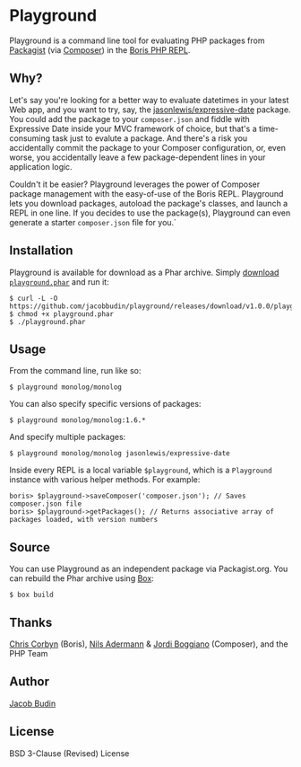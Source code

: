 # Playground

Playground is a command line tool for evaluating PHP packages from [Packagist](https://packagist.org) (via [Composer](https://getcomposer.org)) in the [Boris PHP REPL](https://github.com/d11wtq/playground).

## Why?

Let's say you're looking for a better way to evaluate datetimes in your latest Web app, and you want to try, say, the [jasonlewis/expressive-date](https://packagist.org/packages/jasonlewis/expressive-date) package. You could add the package to your `composer.json` and fiddle with Expressive Date inside your MVC framework of choice, but that's a time-consuming task just to evalute a package. And there's a risk you accidentally commit the package to your Composer configuration, or, even worse, you accidentally leave a few package-dependent lines in your application logic.

Couldn't it be easier? Playground leverages the power of Composer package management with the easy-of-use of the Boris REPL. Playground lets you download packages, autoload the package's classes, and launch a REPL in one line. If you decides to use the package(s), Playground can even generate a starter `composer.json` file for you.`

## Installation

Playground is available for download as a Phar archive. Simply [download `playground.phar`](https://github.com/jacobbudin/playground/releases/download/v1.0.0/playground.phar) and run it:

    $ curl -L -O https://github.com/jacobbudin/playground/releases/download/v1.0.0/playground.phar
    $ chmod +x playground.phar
    $ ./playground.phar

## Usage

From the command line, run like so:

	$ playground monolog/monolog

You can also specify specific versions of packages:

	$ playground monolog/monolog:1.6.*

And specify multiple packages:

	$ playground monolog/monolog jasonlewis/expressive-date
	
Inside every REPL is a local variable `$playground`, which is a `Playground` instance with various helper methods. For example:

	boris> $playground->saveComposer('composer.json'); // Saves composer.json file
	boris> $playground->getPackages(); // Returns associative array of packages loaded, with version numbers

## Source

You can use Playground as an independent package via Packagist.org. You can rebuild the Phar archive using [Box](http://box-project.org/):

    $ box build

## Thanks

[Chris Corbyn](https://github.com/d11wtq) (Boris), [Nils Adermann](http://www.naderman.de) & [Jordi Boggiano](http://seld.be) (Composer), and the PHP Team

## Author

[Jacob Budin](http://www.jacobbudin.com)

## License

BSD 3-Clause (Revised) License
